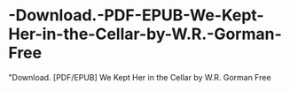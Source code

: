 # -Download.-PDF-EPUB-We-Kept-Her-in-the-Cellar-by-W.R.-Gorman-Free
"Download. [PDF/EPUB] We Kept Her in the Cellar by W.R. Gorman Free
